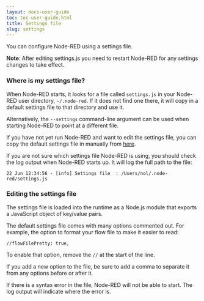 ```yaml
---
layout: docs-user-guide
toc: toc-user-guide.html
title: Settings file
slug: settings
---
```


You can configure Node-RED using a settings file.

**Note**: After editing settings.js you need to restart Node-RED for any settings changes to take effect.

### Where is my settings file?

When Node-RED starts, it looks for a file called `settings.js` in your Node-RED
user directory, `~/.node-red`. If it does not find one there, it will copy in a
default settings file to that directory and use it.

Alternatively, the `--settings` command-line argument can be used when starting
Node-RED to point at a different file.

If you have not yet run Node-RED and want to edit the settings file, you can copy
the default settings file in manually from [here](https://github.com/node-red/node-red/blob/master/packages/node_modules/node-red/settings.js).

If you are not sure which settings file Node-RED is using, you should check the log
output when Node-RED starts up. It will log the full path to the file:

    22 Jun 12:34:56 - [info] Settings file  : /Users/nol/.node-red/settings.js

### Editing the settings file

The settings file is loaded into the runtime as a Node.js module that exports
a JavaScript object of key/value pairs.

The default settings file comes with many options commented out. For example,
the option to format your flow file to make it easier to read:

    //flowFilePretty: true,

To enable that option, remove the `//` at the start of the line.

If you add a new option to the file, be sure to add a comma to separate it from
any options before or after it.

If there is a syntax error in the file, Node-RED will not be able to start. The
log output will indicate where the error is.
